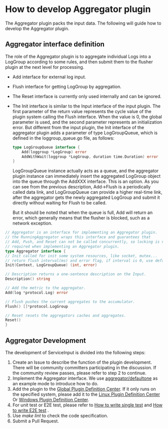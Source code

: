 # How to develop Aggregator plugin

The Aggregator plugin packs the input data. The following will guide how to develop the Aggregator plugin.

## Aggregator interface definition

The role of the Aggregator plugin is to aggregate individual Logs into a LogGroup according to some rules, and then
submit them to the flusher plugin at the next level for processing.

- Add interface for external log input.
- Flush interface for getting LogGroup by aggregation.
- The Reset interface is currently only used internally and can be ignored.
- The Init interface is similar to the Input interface of the input plugin. The first parameter of the return value
  represents the cycle value of the plugin system calling the Flush interface. When the value is 0, the global parameter
  is used, and the second parameter represents an initialization error. But different from the input plugin, the Init
  interface of the aggregator plugin adds a parameter of type LogGroupQueue, which is defined in the loggroup_queue.go
  file, as follows:
    ```go
    type LogGroupQueue interface {
        Add(loggroup *LogGroup) error
        AddWithWait(loggroup *LogGroup, duration time.Duration) error
    }
    ```
  LogGroupQueue instance actually acts as a queue, and the aggregator plugin instance can immediately insert the
  aggregated LogGroup object into the queue through the AddXXX interface. This is an option. As you can see from the
  previous description, Add->Flush is a periodically called data link, and LogGroupQueue can provide a higher real-time
  link, after the aggregator gets the newly aggregated LogGroup and submit it directly without waiting for Flush to be
  called.

  But it should be noted that when the queue is full, Add will return an error, which generally means that the flusher
  is blocked, such as a network exception.

```go
// Aggregator is an interface for implementing an Aggregator plugin.
// the RunningAggregator wraps this interface and guarantees that
// Add, Push, and Reset can not be called concurrently, so locking is not
// required when implementing an Aggregator plugin.
type Aggregator interface {
// Init called for init some system resources, like socket, mutex...
// return flush interval(ms) and error flag, if interval is 0, use default interval
Init(Context, LogGroupQueue) (int, error)

// Description returns a one-sentence description on the Input.
Description() string

// Add the metric to the aggregator.
Add(log *protocol.Log) error

// Flush pushes the current aggregates to the accumulator.
Flush() []*protocol.LogGroup

// Reset resets the aggregators caches and aggregates.
Reset()
}
```

## Aggregator Development

The development of ServiceInput is divided into the following steps:

1. Create an Issue to describe the function of the plugin development. There will be community committers participating
   in the discussion. If the community review passes, please refer to step 2 to continue.
2. Implement the Aggregator interface. We
   use [aggregator/defaultone](../../../plugins/aggregator/defaultone/aggregator_default.go)
   as an example mode to introduce how to do.
3. Add the plugin to the [Global Plugin Definition Center](../../../plugins/all/all.go). If it only runs on the
   specified system, please add it to the [Linux Plugin Definition Center](../../../plugins/all/all_linux.go)
   Or [Windows Plugin Definition Center](../../../plugins/all/all_windows.go).
4. For unit test or E2E test, please refer to [How to write single test](./How-to-write-unit-test.md)
   and [How to write E2E test](../../../test/README.md) .
5. Use *make lint* to check the code specification.
6. Submit a Pull Request.
